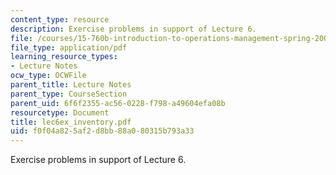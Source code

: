 ```yaml
---
content_type: resource
description: Exercise problems in support of Lecture 6.
file: /courses/15-760b-introduction-to-operations-management-spring-2004/f0f04a825af2d8bb88a080315b793a33_lec6ex_inventory.pdf
file_type: application/pdf
learning_resource_types:
- Lecture Notes
ocw_type: OCWFile
parent_title: Lecture Notes
parent_type: CourseSection
parent_uid: 6f6f2355-ac56-0228-f798-a49604efa08b
resourcetype: Document
title: lec6ex_inventory.pdf
uid: f0f04a82-5af2-d8bb-88a0-80315b793a33
---
```

Exercise problems in support of Lecture 6.

